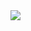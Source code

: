  <img src="https://img.shields.io/badge/Seonghwan-7A1FA2?style=flat&logo=Aiqfome&logoColor=white"/>

